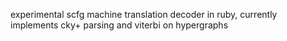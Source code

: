 experimental scfg machine translation decoder in ruby, currently implements cky+
parsing and viterbi on hypergraphs

